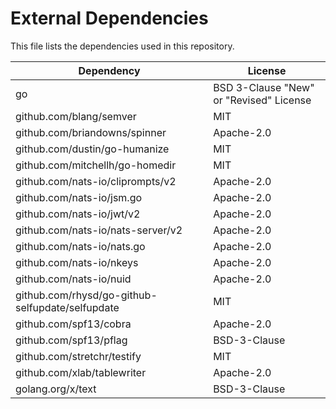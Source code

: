 # External Dependencies

This file lists the dependencies used in this repository.

| Dependency                                               | License                                 |
|----------------------------------------------------------|-----------------------------------------|
| go                                                       | BSD 3-Clause "New" or "Revised" License |
| github.com/blang/semver                                  | MIT                                     |
| github.com/briandowns/spinner                            | Apache-2.0                              |
| github.com/dustin/go-humanize                            | MIT                                     |
| github.com/mitchellh/go-homedir                          | MIT                                     |
| github.com/nats-io/cliprompts/v2                         | Apache-2.0                              |
| github.com/nats-io/jsm.go                                | Apache-2.0                              |
| github.com/nats-io/jwt/v2                                | Apache-2.0                              |
| github.com/nats-io/nats-server/v2                        | Apache-2.0                              |
| github.com/nats-io/nats.go                               | Apache-2.0                              |
| github.com/nats-io/nkeys                                 | Apache-2.0                              |
| github.com/nats-io/nuid                                  | Apache-2.0                              |
| github.com/rhysd/go-github-selfupdate/selfupdate         | MIT                                     |
| github.com/spf13/cobra                                   | Apache-2.0                              |
| github.com/spf13/pflag                                   | BSD-3-Clause                            |
| github.com/stretchr/testify                              | MIT                                     |
| github.com/xlab/tablewriter                              | Apache-2.0                              |
| golang.org/x/text                                        | BSD-3-Clause                            |
